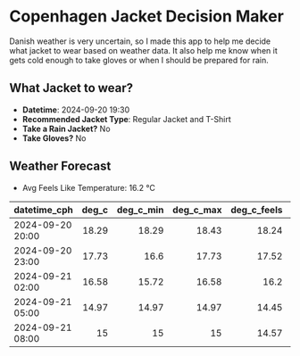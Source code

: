 
# Copenhagen Jacket Decision Maker

Danish weather is very uncertain, so I made this app to help me decide what jacket to wear based on weather data. 
It also help me know when it gets cold enough to take gloves or when I should be prepared for rain.

## What Jacket to wear?

- **Datetime**: 2024-09-20 19:30
- **Recommended Jacket Type**: Regular Jacket and T-Shirt
- **Take a Rain Jacket?** No
- **Take Gloves?** No

## Weather Forecast
- Avg Feels Like Temperature: 16.2 °C

| datetime_cph     |   deg_c |   deg_c_min |   deg_c_max |   deg_c_feels | weather   | wind   | rain   |
|:-----------------|--------:|------------:|------------:|--------------:|:----------|:-------|:-------|
| 2024-09-20 20:00 |   18.29 |       18.29 |       18.43 |         18.24 | Clear     | Low    | None   |
| 2024-09-20 23:00 |   17.73 |       16.6  |       17.73 |         17.52 | Clear     | Low    | None   |
| 2024-09-21 02:00 |   16.58 |       15.72 |       16.58 |         16.2  | Clear     | Low    | None   |
| 2024-09-21 05:00 |   14.97 |       14.97 |       14.97 |         14.45 | Clouds    | Low    | None   |
| 2024-09-21 08:00 |   15    |       15    |       15    |         14.57 | Clouds    | Low    | None   |
        